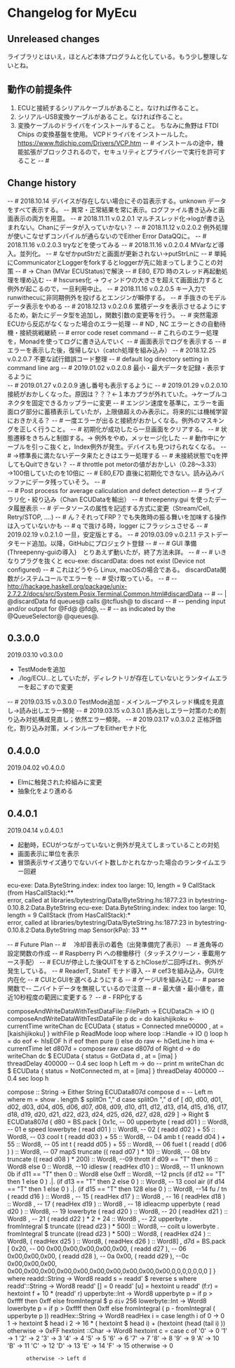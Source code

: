 # Changelog for MyEcu

## Unreleased changes

ライブラリとはいえ，ほとんど本体プログラムと化している。もう少し整理しないとね。

## 動作の前提条件

   1) ECUと接続するシリアルケーブルがあること。なければ作ること。
   2) シリアル-USB変換ケーブルがあること。なければ作ること。
   3) 変換ケーブルのドライバをインストールすること。
 ちなみに魚野は FTDI Chips の変換基盤を使用。 VCPドライバをインストールした。　https://www.ftdichip.com/Drivers/VCP.htm
-- # インストールの途中，機能拡張がブロックされるので，セキュリティとプライバシーで実行を許可すること
-- # 

## Change history

-- #   2018.10.14 デバイスが存在しない場合にその旨表示する。unknown データをすべて表示する。
--                異常・正常結果を常に表示。ログファイル書き込みと画面表示の両方を用意。
-- #   2018.11.11 v.0.2.0.1 マルチスレッド化->logが書き込まれない。Chanにデータが入っていかない？
-- #   2018.11.12 v.0.2.0.2 例外処理が使いこなせずコンパイルが通らないのでEither Error DataQQに。
-- #   2018.11.16 v.0.2.0.3 tryなどを使ってみる 
-- #   2018.11.16 v.0.2.0.4 MVarなど導入。並列化。
-- #    なぜかputStrだと画面が更新されない->putStrLnに
-- #    単純にCommunicatorとLoggerをforkするとloggerが先に始まってしまうことの対策
-- #      -> Chan (MVar ECUStatus)で解決
-- #    E80, E7D 時のスレッド再起動処理を埋め込む
-- #    hscurses化 -> ウィンドウの大きさを超えて画面出力すると例外が起こるので，一旦利用中止。
-- #   2018.11.16 v.0.2.0.5 キー入力でrunwithecuに非同期例外を投げるとエンジンが瞬停する。
-- #    手抜きのモデルデータ表示をやめる
-- #   2018.12.13 v.0.2.0.6 累積データを表示させるようにするため，新たにデータ型を追加し，関数引数の変更等を行う。
-- #    突然電源ECUから反応がなくなった場合のエラー処理
-- #    ND , NC エラーときの自動待機・接続挑戦継続
-- #    error code reset command 
-- #    これらのエラー処理を，Monadを使ってログに書き込んでいく
-- #    画面表示でログを表示する
-- #    エラーを表示した後，復帰しない（catch処理を組み込み）
-- #   2018.12.25 v.0.2.0.7  不要な試行錯誤コード整理
-- #                         default log directory setting in command line arg
-- #   2019.01.02 v.0.2.0.8  最小・最大データを記録・表示するように                    
-- #   2019.01.27 v.0.2.0.9  通し番号も表示するように
-- #   2019.01.29 v.0.2.0.10 接続がおかしくなった。原因は？？？←１本カプラが外れていた。→ケーブルコネクタを固定できるカップラーに変更
-- #                         エンジン速度を基準に，エラーを画面ログ部分に蓄積表示していたが，上限値超えのみ表示に。将来的には機械学習におきかえる？
-- #                         一度エラーが出ると接続がおかしくなる。例外のマスキングを正しく行うこと。
-- #                         初期化が成功したら一旦画面をクリアする。
-- #                         状態遷移をきちんと制御する。-> 例外をやめ，メッセージ化した
-- #                         動作中にケーブルを引っこ抜くと，Index例外が発生。デバイスも見つけられなくなる。
-- #                             →標準長に満たないデータ来たときはエラー処理する
-- #                         未接続状態でqを押してもQuitできない？
-- #                         throttle pot metorの値がおかしい（0.28〜3.33）→100倍していたのを10倍に
-- #                         E80,E7D 直後に初期化できない。読み込みバッファにデータ残っていそう。
-- #                         
-- #                         Post process for average caliculation and defect detection
-- #                         ライブラリ化・絞り込み（Chan ECUDataを輸出）
-- #                         threepenny.gui を使ったデータ履歴表示
-- #                         データソースの属性を記述する方式に変更（Stream/Cell, Retry/STOP, ....) 
-- #                         ん？それってFRP？でも失敗時の振る舞いを加味する操作は入っていないかも
-- #                         q で抜ける時，logger にフラッシュさせる
-- #   2019.02.19 v.0.2.1.0  一旦，安定版とする。
-- #   2019.03.09 v.0.2.1.1  テストデータモード追加。以降，GitHubにプロジェクト登録
-- #
-- # GUI 準備 (Threepenny-guiの導入)　とりあえず動いたが，終了方法未詳。
-- #
-- # いきなりプラグを抜くと ecu-exe: discardData: does not exist (Device not configured)
-- #   これはどうやら Linux, macOSの場合である。 discardData関数がシステムコールでエラーを
-- #   受け取っている。
-- # -- http://hackage.haskell.org/package/unix-2.7.2.2/docs/src/System.Posix.Terminal.Common.html#discardData
-- # -- | @discardData fd queues@ calls @tcflush@ to discard
-- # --   pending input and\/or output for @Fd@ @fd@,
-- # --   as indicated by the @QueueSelector@ @queues@.


## 0.3.0.0

2019.03.10 v0.3.0.0

- TestModeを追加
- ./log/ECU...としていたが，ディレクトリが存在していないとランタイムエラーを起こすので変更

-- #   2019.03.15 v.0.3.0.0  TestMode追加 - メインループやスレッド構成を見直し→読み出しエラー頻発
-- #   2019.03.15 v.0.3.0.1  読み出しエラー対策のため割り込み対処構成見直し；依然エラー頻発。
-- #   2019.03.17 v.0.3.0.2  正格評価化，割り込み対策，メインループをEitherモナド化

## 0.4.0.0 
2019.04.02 v0.4.0.0 

- Elmに触発された枠組みに変更
- 抽象化をより進める

## 0.4.0.1
2019.04.14 v.0.4.0.1

- 起動時，ECUがつながっていないと例外が見えてしまっていることの対処
- 画面表示に単位を表示
- 冒頭表示サイズ通りでないバイト数しかとれなかった場合のランタイムエラー回避

ecu-exe: Data.ByteString.index: index too large: 10, length = 9
CallStack (from HasCallStack):**        
  error, called at libraries/bytestring/Data/ByteString.hs:1877:23 in bytestring-0.10.8.2:Data.ByteString
ecu-exe: Data.ByteString.index: index too large: 10, length = 9
CallStack (from HasCallStack):*         
  error, called at libraries/bytestring/Data/ByteString.hs:1877:23 in bytestring-0.10.8.2:Data.ByteString
     map Sensor(kPa):     33  **        


-- # Future Plan
-- # 　冷却音表示の着色（出発準備完了表示）
-- #   進角等の設定関数の作成
-- #   Raspberry Pi への稼働移行（タッチスクリーン・車載用ケース手配）
-- #   ECUが停止した後QUITをするとhCloseが二回呼ばれ、例外が発生している。
-- #   ReaderT, StateT モナド導入
-- #   cef3を組み込み，GUIを内在化
-- #   CUIとGUIを選べるようにする
-- #   ゲージUIを組み込む
-- #   parse関数で-- 二バイトデータを無視しているので注意
-- #   - 最大値・最小値を，直近10秒程度の範囲に変更する？
-- #   - FRP化する

composeAndWriteDataWithTestDataFile::FilePath -> ECUDataCh -> IO ()
composeAndWriteDataWithTestDataFile p dc = do
  kaishijikoku <- currentTime
  writeChan dc ECUData { status = Connected mne00000 , at = [kaishijikoku] }
  withFile p ReadMode loop
  where
      loop ::Handle -> IO ()
      loop h = do
        eof <- hIsEOF h
        if eof
          then pure ()
          else do
            raw <- hGetLine h
            ima <- currentTime
            let d807d = compose raw
            case d807d of
              Right d  -> do
                writeChan dc $ ECUData { status = GotData d , at = [ima] }  
                threadDelay 400000 -- 0.4 sec
                loop h
              Left m   -> do
                -- print m
                writeChan dc $ ECUData { status = NotConnected m, at = [ima] } 
                threadDelay 400000 -- 0.4 sec
                loop h            

compose :: String -> Either String ECUData807d
compose d = -- Left m where m = show . length $ splitOn "," d 
        case splitOn "," d of
          [ d0, d00, d01, d02, d03, d04, d05, d06, d07, d08, d09,
            d10, d11, d12, d13, d14, d15, d16, d17, d18, d19,
            d20, d21, d22, d23, d24, d25, d26, d27, d28, d29 ]
                    -> Right $ ECUData807d {
                          d80 = BS.pack [
                            0x1c, -- 00
                            upperbyte ( read d01 ) :: Word8, -- 01 e speed
                            lowerbyte ( read d01 ) :: Word8, -- 02
                            ( readd d02 ) + 55 :: Word8, -- 03 cool t
                            ( readd d03 ) + 55 :: Word8, -- 04 amb t
                            ( readd d04 ) + 55 :: Word8, -- 05 int t
                            ( readd d05 ) + 55 :: Word8, -- 06 fuel t
                            ( readd ( d06 ) ) :: Word8,     -- 07 mapS
                            truncate (( read d07 ) * 10) :: Word8, -- 08 btv
                            truncate (( read d08 ) * 200) :: Word8, --09 thrott
                            if d09  == "T" then 16 :: Word8 else 0 :: Word8, --10 idlesw
                            ( readHex d10 ) :: Word8, -- 11 unknown 0b
                            if d11  == "T" then 0 :: Word8 else 0xff :: Word8, --12 pncls
                            (if d12 == "T" then 1 else 0 ) .|.
                            (if d13 == "T" then 2 else 0 ) :: Word8, -- 13 cool air
                            (if d14 == "T" then 1 else 0 ) .|.
                            (if d15 == "T" then 128 else 0 ) :: Word8, --14 fu / tn
                            ( readd d16 ) :: Word8 , -- 15
                            ( readHex d17 ) :: Word8 , -- 16
                            ( readHex d18 ) :: Word8 , -- 17
                            ( readHex d19 ) :: Word8 , -- 18 idleacmp
                            upperbyte ( read d20 ) :: Word8, -- 19
                            lowerbyte ( read d20 ) :: Word8, -- 20
                            ( readHex d21 ) :: Word8 , -- 21
                            ( readd d22 ) * 2 + 24 :: Word8 , -- 22
                            upperbyte . fromIntegral $ truncate ((read d23 ) * 500) :: Word8, -- coilt u
                            lowerbyte . fromIntegral $ truncate ((read d23 ) * 500) :: Word8,
                            ( readHex d24 ) :: Word8,
                            ( readHex d25 ) :: Word8,
                            ( readHex d26 ) :: Word8] ,
                          d7d = BS.pack [
                            0x20, -- 00
                            0x00,0x00,0x00,0x00,0x00,
                            ( readd d27 ), -- 06
                            0x00,0x00,0x00,
                            ( readd d28 ), -- 0a
                            0x00,
                            ( readd d29 ),  --0c
                            0x00,0x00,0x00,
                            0x00,0x00,0x00,0x00,0x00,0x00,0x00,0x00,0x00,0x00,0,0,0,0,0,0,0
                          ]
                        }
                        where 
                          readd::String -> Word8
                          readd s = readd' $ reverse s
                            where 
                              readd'::String -> Word8
                              readd' []     = 0
                              readd' [u]    = hextoint u
                              readd' (f:r)  = hextoint f + 10 * (readd' r) 
                          upperbyte::Int -> Word8
                          upperbyte p = if p > 0xffff then 0xff else fromIntegral $ p `div` 256
                          lowerbyte::Int -> Word8
                          lowerbyte p = if p > 0xffff then 0xff else fromIntegral ( p - fromIntegral ( upperbyte p ))
                          readHex::String -> Word8
                          readHex i = 
                            case length i of 
                              0   -> 0
                              1   -> hextoint $ head i
                              2   -> 16 * ( hextoint $ head i) + (hextoint (head (tail i) ))
                              otherwise -> 0xFF
                          hextoint ::Char -> Word8
                          hextoint c = 
                            case c of 
                              '0' -> 0
                              '1' -> 1
                              '2' -> 2
                              '3' -> 3
                              '4' -> 4
                              '5' -> 5
                              '6' -> 6
                              '7' -> 7
                              '8' -> 8
                              '9' -> 9
                              'A' -> 10
                              'B' -> 11
                              'C' -> 12
                              'D' -> 13
                              'E' -> 14 
                              'F' -> 15
                              otherwise -> 0
          
          otherwise -> Left d
